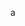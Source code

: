 






















































































































































































































a
